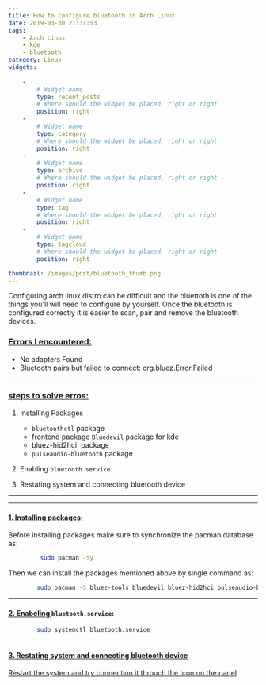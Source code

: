 ```yaml
---
title: How to configure bluetooth in Arch Linux
date: 2019-03-30 21:31:53
tags:
    - Arch Linux
    - kde
    - bluetooth
category: Linux
widgets:
    
    -
        # Widget name
        type: recent_posts
        # Where should the widget be placed, right or right
        position: right
    -
        # Widget name
        type: category
        # Where should the widget be placed, right or right
        position: right
    -
        # Widget name
        type: archive
        # Where should the widget be placed, right or right
        position: right
    -
        # Widget name
        type: tag
        # Where should the widget be placed, right or right
        position: right
    -
        # Widget name
        type: tagcloud
        # Where should the widget be placed, right or right
        position: right

thumbnail: /images/post/bluetooth_thumb.png
---
```

Configuring arch linux distro can be difficult and the bluettoth is one of the things you'll will need to configure by yourself. Once the bluetooth is configured correctly it is easier to scan, pair and remove the bluetooth devices.

### <strong><u>Errors I encountered: </u></strong>
- No adapters Found
- Bluetooth pairs but failed to connect: org.bluez.Error.Failed


************************

### <strong><u>steps to solve erros:</u></strong>
<!--  more -->
1. Installing Packages
    - `bluetoothctl`  package
    - frontend package `Bluedevil` package for kde
    - bluez-hid2hci` package
    - `pulseaudio-bluetooth` package

2. Enabling `bluetooth.service`
3. Restating system and connecting bluetooth device

***********************
***********************


#### <strong><u>1. Installing packages:</u></strong>
Before installing packages make sure to synchronize the pacman database as:
``` bash
         sudo pacman -Sy
```

Then we can install the packages mentioned above by single command as:
``` bash
        sudo pacman -S bluez-tools bluedevil bluez-hid2hci pulseaudio-bluetooth 
```


************************
#### <strong><u>2. Enabeling </u></strong>`bluetooth.service`:
``` bash
        sudo systemctl bluetooth.service
```


************************
#### <strong><u>3. Restating system and connecting bluetooth device</ul></strong>
Restart the system and try connection it throuch the Icon on the panel